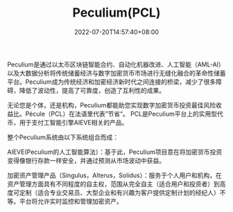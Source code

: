 ﻿---
weight: 
title: "Peculium(PCL)"
description: "Peculium是通过以太币区块链智能合约、自动化机器改进、人工智能（AML-AI）以及大数据分析将传统储蓄经济与数字加密货币市场进行无缝化融合的革命性储蓄平台"
date: 2022-07-20T14:57:40+08:00
lastmod: 2022-07-20T14:57:40+08:00
draft: false
authors: ["Simon"]
featuredImage: "peculiumpcl.jpg"
link: "https://peculium.io/"
tags: ["数字代币","Peculium(PCL)"]
categories: ["navigation"]
navigation: ["数字代币"]
lightgallery: true
toc: true
pinned: false
recommend: false
recommend1: false
---
Peculium是通过以太币区块链智能合约、自动化机器改进、人工智能（AML-AI）以及大数据分析将传统储蓄经济与数字加密货币市场进行无缝化融合的革命性储蓄平台。Peculium成为传统经济和加密经济新时代之间连接的桥梁，减少了很多障碍，降低了波动性，提高了可靠度，创造了互利性的成果。

无论您是个体，还是机构，Peculium都能助您实现数字加密货币投资最佳风险收益比。Pécule（PCL）在法语里代表”节省“。 PCL是Peculium平台上的实用型代币，用于支付工智能引擎AIEVE相关的产品。

整个Peculium系统由以下系统组合而成：

AIEVE(Peculium的人工智能算法）：基于此，Peculium项目意在将加密货币投资变得像银行存款一样安全，并通过预测从市场波动中获益。

加密资产管理产品（Singulus，Alterus，Solidus）：服务于个人用户和机构，在资产管理方面具有不同程度的自主权，范围从完全自主（适合用户和投资者）到高度可定制（适合专业交易员、大型企业和有兴趣为客户提供定制计划的经纪人）不等。平台将允许实时监控和管理加密资产。